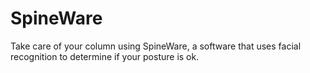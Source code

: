 # SpineWare
Take care of your column using SpineWare, a software that uses facial recognition to determine if your posture is ok.

